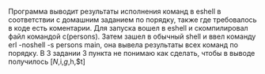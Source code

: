 Программа выводит результаты исполнения команд в eshell в соответствии с домашним заданием по порядку, также где требовалось в коде есть коментарии.
Для запуска вошел в eshell и скомпилировал файл командой c(persons).
Затем зашел в обычный shell и ввел команду erl -noshell -s persons main, она вывела результаты всех команд по порядку.
В 3 задании 3 пункта не понимаю как сделать, чтобы в выводе получилось [$N,$i,$g,$h,$t]
